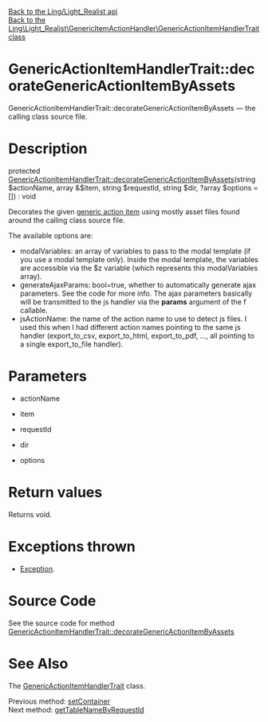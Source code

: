 [Back to the Ling/Light_Realist api](https://github.com/lingtalfi/Light_Realist/blob/master/doc/api/Ling/Light_Realist.md)<br>
[Back to the Ling\Light_Realist\GenericItemActionHandler\GenericActionItemHandlerTrait class](https://github.com/lingtalfi/Light_Realist/blob/master/doc/api/Ling/Light_Realist/GenericItemActionHandler/GenericActionItemHandlerTrait.md)


GenericActionItemHandlerTrait::decorateGenericActionItemByAssets
================



GenericActionItemHandlerTrait::decorateGenericActionItemByAssets — the calling class source file.




Description
================


protected [GenericActionItemHandlerTrait::decorateGenericActionItemByAssets](https://github.com/lingtalfi/Light_Realist/blob/master/doc/api/Ling/Light_Realist/GenericItemActionHandler/GenericActionItemHandlerTrait/decorateGenericActionItemByAssets.md)(string $actionName, array &$item, string $requestId, string $dir, ?array $options = []) : void




Decorates the given [generic action item](https://github.com/lingtalfi/Light_Realist/blob/master/doc/pages/generic-action-item.md) using mostly asset files found around
the calling class source file.


The available options are:

- modalVariables: an array of variables to pass to the modal template (if you use a modal template only).
             Inside the modal template, the variables are accessible via the $z variable (which represents this modalVariables array).
- generateAjaxParams: bool=true, whether to automatically generate ajax parameters. See the code for more info.
                     The ajax parameters basically will be transmitted to the js handler via the **params** argument of the f callable.
- jsActionName: the name of the action name to use to detect js files.
                 I used this when I had different action names pointing to the same js handler (export_to_csv, export_to_html, export_to_pdf, ...,
                 all pointing to a single export_to_file handler).




Parameters
================


- actionName

    

- item

    

- requestId

    

- dir

    

- options

    


Return values
================

Returns void.


Exceptions thrown
================

- [Exception](http://php.net/manual/en/class.exception.php).&nbsp;







Source Code
===========
See the source code for method [GenericActionItemHandlerTrait::decorateGenericActionItemByAssets](https://github.com/lingtalfi/Light_Realist/blob/master/GenericItemActionHandler/GenericActionItemHandlerTrait.php#L87-L131)


See Also
================

The [GenericActionItemHandlerTrait](https://github.com/lingtalfi/Light_Realist/blob/master/doc/api/Ling/Light_Realist/GenericItemActionHandler/GenericActionItemHandlerTrait.md) class.

Previous method: [setContainer](https://github.com/lingtalfi/Light_Realist/blob/master/doc/api/Ling/Light_Realist/GenericItemActionHandler/GenericActionItemHandlerTrait/setContainer.md)<br>Next method: [getTableNameByRequestId](https://github.com/lingtalfi/Light_Realist/blob/master/doc/api/Ling/Light_Realist/GenericItemActionHandler/GenericActionItemHandlerTrait/getTableNameByRequestId.md)<br>

